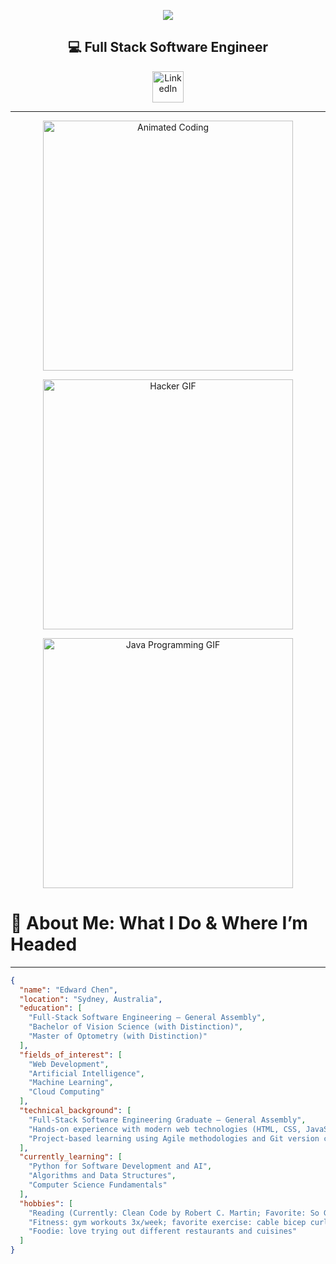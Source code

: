 <p align="center">
  <img src="https://capsule-render.vercel.app/api?type=waving&color=timeGradient&height=300&section=header&text=Hello!&fontSize=90" />
</p>

<h2 align="center">💻 Full Stack Software Engineer</h2>

<p align="center">
  <a href="https://www.linkedin.com/in/edwardjxchen/" target="_blank">
    <img src="https://cdn2.iconfinder.com/data/icons/social-media-2285/512/1_Linkedin_unofficial_colored_svg-512.png" height="50" alt="LinkedIn" />
  </a>
</p>

---

<p align="center">
  <img src="https://media3.giphy.com/media/v1.Y2lkPTc5MGI3NjExdWZ2bDRyY2xrM2Flc2ZlMGVkc2Njc2V0eHhxd3J5NXJ3aTh0YWQzdyZlcD12MV9pbnRlcm5hbF9naWZfYnlfaWQmY3Q9Zw/mcsPU3SkKrYDdW3aAU/giphy.webp" alt="Animated Coding" width="400" />
</p>

<p align="center">
  <img src="https://media1.tenor.com/m/rtBWbeSKvaMAAAAC/coding-hacker.webp" alt="Hacker GIF" width="400" />
</p>

<p align="center">
  <img src="https://media1.tenor.com/m/OKMiJjqXkMcAAAAC/java-programming.webp" alt="Java Programming GIF" width="400" />
</p>

# 🚀 About Me: What I Do & Where I’m Headed
---

```json
{
  "name": "Edward Chen",
  "location": "Sydney, Australia",
  "education": [
    "Full-Stack Software Engineering – General Assembly",
    "Bachelor of Vision Science (with Distinction)",
    "Master of Optometry (with Distinction)"
  ],
  "fields_of_interest": [
    "Web Development",
    "Artificial Intelligence",
    "Machine Learning",
    "Cloud Computing"
  ],
  "technical_background": [
    "Full-Stack Software Engineering Graduate – General Assembly",
    "Hands-on experience with modern web technologies (HTML, CSS, JavaScript, React, Node.js)",
    "Project-based learning using Agile methodologies and Git version control"
  ],
  "currently_learning": [
    "Python for Software Development and AI",
    "Algorithms and Data Structures",
    "Computer Science Fundamentals"
  ],
  "hobbies": [
    "Reading (Currently: Clean Code by Robert C. Martin; Favorite: So Good They Can’t Ignore You by Cal Newport)",
    "Fitness: gym workouts 3x/week; favorite exercise: cable bicep curls"
    "Foodie: love trying out different restaurants and cuisines"
  ]
}

